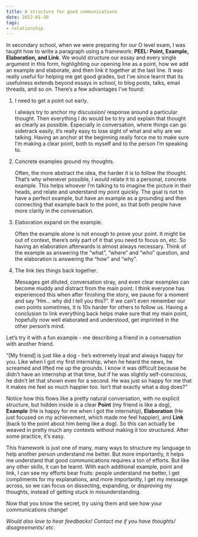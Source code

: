 ```yaml
---
title: A structure for good communications
date: 2022-01-30
tags:
- relationship
---
```


In secondary school, when we were preparing for our O level exam, I was taught how to write a paragraph using a framework: **PEEL: Point, Example, Elaboration, and Link**. We would structure our essay and every single argument in this form, highlighting our opening line as a point, how we add an example and elaborate, and then link it together at the last line. It was really useful for helping me get good grades, but I’ve since learnt that its usefulness extends beyond essays in school, to blog posts, talks, email threads, and so on. There’s a few advantages I’ve found:

1. I need to get a point out early. 
    
    I always try to anchor my discussion/ response around a particular thought. Then everything I do would be to try and explain that thought as clearly as possible. Especially in conversation, where things can go sidetrack easily, it’s really easy to lose sight of what and why are we talking. Having an anchor at the beginning really force me to make sure I’m making a clear point, both to myself and to the person I’m speaking to. 
    
2. Concrete examples ground my thoughts. 
    
    Often, the more abstract the idea, the harder it is to follow the thought. That’s why whenever possible, I would relate it to a personal, concrete example. This helps whoever I’m talking to to imagine the picture in their heads, and relate and understand my point quickly. The goal is not to have a perfect example, but have an example as a grounding and then connecting that example back to the point, so that both people have more clarity in the conversation.
    
3. Elaboration expand on the example.
    
    Often the example alone is not enough to prove your point. It might be out of context, there’s only part of it that you need to focus on, etc. So having an elaboration afterwards is almost always necessary. Think of the example as answering the “what”, “where” and “who” question, and the elaboration is answering the “how” and “why”.
    
4. The link ties things back together.
    
    Messages get diluted, conversation stray, and even clear examples can become muddy and distract from the main point. I think everyone has experienced this when after finishing the story, we pause for a moment and say “Hm... why did I tell you this?”. If we can’t even remember our own points sometimes, it is 10x harder for others to follow us. Having a conclusion to link everything back helps make sure that my main point, hopefully now well elaborated and understood, get imprinted in the other person’s mind.
    

Let’s try it with a fun example - me describing a friend in a conversation with another friend. 

“[My friend] is just like a dog - he’s extremely loyal and always happy for you. Like when I got my first internship, when he heard the news, he screamed and lifted me up the grounds. I know it was difficult because he didn’t have an internship at that time, but if he was slightly self-conscious, he didn’t let that shown even for a second. He was just so happy for me that it makes me feel so much happier too. Isn’t that exactly what a dog does?”

Notice how this flows like a pretty natural conversation, with no explicit structure, but hidden inside is a clear **Point** (my friend is like a dog), **Example** (He is happy for me when I got the internship), **Elaboration** (He just focused on my achievement, which made me feel happier), and **Link** (back to the point about him being like a dog). So this can actually be weaved in pretty much any contexts without making it too structured. After some practice, it’s easy.

This framework is just one of many, many ways to structure my language to help another person understand me better. But more importantly, it helps me understand that good communications requires a ton of efforts. But like any other skills, it can be learnt. With each additional example, point and link, I can see my efforts bear fruits: people understand me better, I get compliments for my explanations, and more importantly, I get my message across, so we can focus on dissecting, expanding, or disproving my thoughts, instead of getting stuck in misunderstanding. 

Now that you know the secret, try using them and see how your communications change! 

*Would also love to hear feedbacks! Contact me if you have thoughts/ disagreements/ etc.*